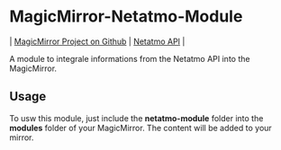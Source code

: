 # MagicMirror-Netatmo-Module

| [MagicMirror Project on Github](https://github.com/MichMich/MagicMirror) | [Netatmo API](https://dev.netatmo.com/doc) |

A module to integrale informations from the Netatmo API into the MagicMirror.

## Usage

To usw this module, just include the __netatmo-module__ folder into the __modules__ folder of your MagicMirror. The content will be added to your mirror. 
